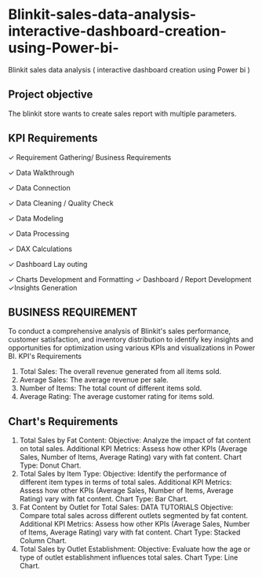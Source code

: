 # Blinkit-sales-data-analysis-interactive-dashboard-creation-using-Power-bi-
Blinkit  sales data analysis ( interactive dashboard creation using Power bi )

## Project objective
The blinkit store wants to create sales report with multiple parameters.

##  KPI Requirements
✓ Requirement Gathering/ Business Requirements 

✓ Data Walkthrough

✓ Data Connection

✓ Data Cleaning / Quality Check

✓ Data Modeling

✓ Data Processing

✓ DAX Calculations

✓ Dashboard Lay outing

✓ Charts Development and Formatting ✓ Dashboard / Report Development ✓Insights Generation

## BUSINESS REQUIREMENT

To conduct a comprehensive analysis of Blinkit's sales performance, customer satisfaction, and inventory distribution to identify key insights and opportunities for optimization using various KPIs and visualizations in Power BI.
KPI's Requirements
1. Total Sales: The overall revenue generated from all items sold.
2. Average Sales: The average revenue per sale.
3. Number of Items: The total count of different items sold.
4. Average Rating: The average customer rating for items sold.
   
## Chart's Requirements

1. Total Sales by Fat Content:
Objective: Analyze the impact of fat content on total sales.
Additional KPI Metrics: Assess how other KPIs (Average Sales, Number of Items, Average Rating) vary with fat content. Chart Type: Donut Chart.
2. Total Sales by Item Type:
Objective: Identify the performance of different item types in terms of total sales.
Additional KPI Metrics: Assess how other KPIs (Average Sales, Number of Items, Average Rating) vary with fat content. Chart Type: Bar Chart.
3. Fat Content by Outlet for Total Sales:
DATA TUTORIALS
Objective: Compare total sales across different outlets segmented by fat content. Additional KPI Metrics: Assess how other KPIs (Average Sales, Number of Items, Average Rating) vary with fat content. Chart Type: Stacked Column Chart.
4. Total Sales by Outlet Establishment:
Objective: Evaluate how the age or type of outlet establishment influences total sales. Chart Type: Line Chart.

